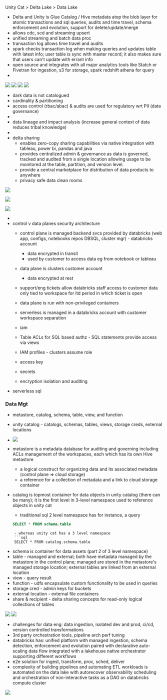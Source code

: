Unity Cat > Delta Lake > Data Lake
- Delta and Unity is Glue Catalog / Hive metadata atop the blob layer for atomic transactions and sql queries, audits and time travel, schema enforcement and evolution, support for delete/update/merge 
- allows cdc, scd and streaming upsert
- unified streaming and batch data proc
- transaction log allows time travel and audits
- spark checks transaction log when making queries and updates table with latest info; user table is sync with master record; it also makes sure that users can't update with errant info
- open source and integrates with all major analytics tools like Statch or Fivetran for ingestion, s3 for storage, spark redshift athena for query
- 
![](./media/lakehouse_fundamentals/databricks_1.png)
![](./media/lakehouse_fundamentals/databricks_2.png)
![](./media/lakehouse_fundamentals/databricks_3.png)
![](./media/lakehouse_fundamentals/databricks_4.png)

- dark data is not catalogued
- cardinality & partitioning
- access control (rbac/abac) & audits are used for regulatory wrt PII (data governance)
- 
- data lineage and impact analysis (increase general context of data reduces tribal knowledge)
- 
- delta sharing 
	- enables zero-copy sharing capabilities via native integration with tableau, power bi, pandas and java 
	- provides centralized admin & governance as data is governed, tracked and audited from a single location allowing usage to be monitored at the table, partition, and version level. 
	- provide a central marketplace for distribution of data products to anywhere 
	- privacy safe data clean rooms

![](./media/lakehouse_fundamentals/databricks_7.png)

![](./media/lakehouse_fundamentals/databricks_3.png)

![](./media/lakehouse_fundamentals/databricks_4.png)

- 
- control v data planes security architecture 
	- control plane is managed backend svcs provided by databricks (web app, configs, notebooks repos DBSQL, cluster mgr) - databricks account
		- data encrypted in transit
		- used by customer to access data eg from notebook or tableau
	- data plane is clusters customer account
		- data encrypted at rest
	- support/eng tickets allow databricks staff access to customer data only tied to workspace for ltd period in which ticket is open
	- data plane is run with non-privileged containers
	- serverless is managed in a databricks account with customer workspace separation

	- iam
	- Table ACLs for SQL based authz - SQL statements provide access via views
	- IAM profiles - clusters assume role
	- access key 
	- secrets
	- encryption isolation and auditing
- serverless sql 

### Data Mgt
- metastore, catalog, schema, table, view, and function
- unity catalog - catalogs, schemas, tables, views, storage creds, external locations
- ![](databricks_unity_catalog.png)

- metastore is a metadata database for auditing and governing including ACLs management of the workspaces, each which has its own Hive metastore
	- a logical construct for organizing data and its associated metadata (control plane => cloud storage)
	- a reference for a collection of metadata and a link to cloud storage container 
- catalog is topmost container for data objects in unity catalog (there can be many); it is the first level in 3-level namespace used to reference objects in unity cat
	- traditional sql 2 level namespace has for instance, a query
	```sql
	SELECT * FROM schema.table
```
	- whereas unity cat has a 3 level namespace
	```sql
	SELECT * FROM catalog.schema.table
```
- schema is container for data assets (part 2 of 3 level namespace)
- table - managed and external; both have metadata managed by the metastore in the control plane; managed are stored in the metastore's managed storage location; external tables are linked from an external location
- view - query result
- function - udfs encapsulate custom functionality to be used in queries
- storage cred - admin keys for buckets
- external location - external file containers
- share & recipient - delta sharing concepts for read-only logical collections of tables


![](databricks_10.png)
![](databricks_11.png)

- challenges for data eng: data ingestion, isolated dev and prod, ci/cd, version controlled transformations
- 3rd party orchestration tools, pipeline arch perf tuning 
- databricks has: unified platform with managed ingestion, schema detection, enforcement and evolution paired with declarative auto-scaling data flow integrated with a lakehouse native orchestrator supporting different workflows
- e2e solution for ingest, transform, proc, sched, deliver
- complexity of building pipelines and automating ETL workloads is automated on the data lake with autorecover observability scheduling and orchestration of non-interactive tasks as a DAG on databricks compute cluster

![](./media/lakehouse_fundamentals/databricks_12.png)


